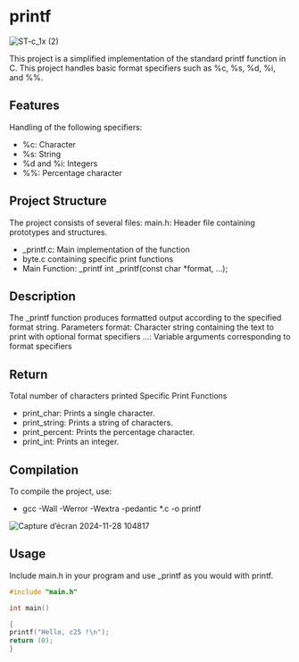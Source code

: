 # printf
![ST-c_1x (2)](https://github.com/user-attachments/assets/a80f0aa5-ad1a-4fbc-ae7c-7e54aa2c176b)

This project is a simplified implementation of the standard printf function in C. This project handles 
basic format specifiers such as %c, %s, %d, %i, and %%.

## Features
Handling of the following specifiers:
- %c: Character
- %s: String
- %d and %i: Integers
- %%: Percentage character
## Project Structure
The project consists of several files:
main.h: Header file containing prototypes and structures.
- _printf.c: Main implementation of the function
- byte.c containing specific print functions
- Main Function: _printf
int _printf(const char *format, ...);
## Description
The _printf function produces formatted output according to the specified format string.
Parameters
format: Character string containing the text to print with optional format specifiers
...: Variable arguments corresponding to format specifiers
## Return
Total number of characters printed
Specific Print Functions
- print_char: Prints a single character.
- print_string: Prints a string of characters.
- print_percent: Prints the percentage character.
- print_int: Prints an integer.
## Compilation
To compile the project, use:
-  gcc -Wall -Werror -Wextra -pedantic *.c -o printf

![Capture d’écran 2024-11-28 104817](https://github.com/user-attachments/assets/8f57f962-7628-4aad-bae6-1a792a9a1a6e)

## Usage
Include main.h in your program and use _printf as you would with printf.

```c
#include "main.h"

int main() 

{
printf("Hello, c25 !\n");
return (0);
}
```